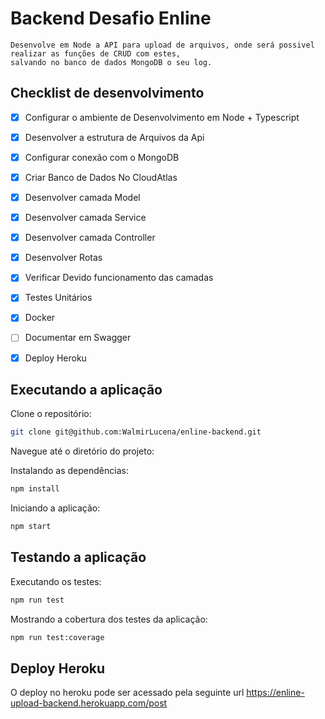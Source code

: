 # Backend Desafio Enline

    Desenvolve em Node a API para upload de arquivos, onde será possivel realizar as funções de CRUD com estes, 
    salvando no banco de dados MongoDB o seu log.

## Checklist de desenvolvimento

- [x]  Configurar o ambiente de Desenvolvimento em Node + Typescript
- [x]  Desenvolver a estrutura de Arquivos da Api
- [x]  Configurar conexão com o MongoDB
- [x]  Criar Banco de Dados No CloudAtlas
- [x]  Desenvolver camada Model
- [x]  Desenvolver camada Service
- [x]  Desenvolver camada Controller
- [x]  Desenvolver Rotas
- [x]  Verificar Devido funcionamento das camadas
- [x]  Testes Unitários
- [x]  Docker
- [ ]  Documentar em Swagger
- [x]  Deploy Heroku


## Executando a aplicação

Clone o repositório:

```bash
git clone git@github.com:WalmirLucena/enline-backend.git
```
Navegue até o diretório do projeto:

Instalando as dependências:

```bash
npm install
```
Iniciando a aplicação:


```bash
npm start
```
## Testando a aplicação

Executando os testes:

```bash
npm run test
```
Mostrando a cobertura dos testes da aplicação:

```bash
npm run test:coverage
```
## Deploy Heroku

O deploy no heroku pode ser acessado pela seguinte url https://enline-upload-backend.herokuapp.com/post

